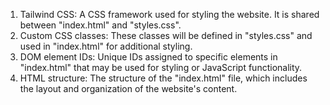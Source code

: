 1. Tailwind CSS: A CSS framework used for styling the website. It is shared between "index.html" and "styles.css".
2. Custom CSS classes: These classes will be defined in "styles.css" and used in "index.html" for additional styling.
3. DOM element IDs: Unique IDs assigned to specific elements in "index.html" that may be used for styling or JavaScript functionality.
4. HTML structure: The structure of the "index.html" file, which includes the layout and organization of the website's content.
